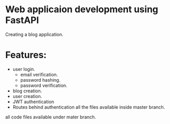 # Web applicaion development using FastAPI
Creating a blog application.

# Features:
- user login.
  - email verification.
  - password hashing.
  - password verification.
- blog creation.
- user creation.
- JWT authentication
- Routes behind authentication
all the files available inside master branch.

all code files available under mater branch.
